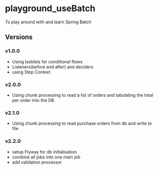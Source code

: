 # playground_useBatch
To play around with and learn Spring Batch

## Versions 
### v1.0.0
- Using tasklets for conditional flows
- Listeners(before and after) and deciders
- using Step Context
### v2.0.0
- Using chunk processing to read a list of orders and tabulating the total per order into the DB
### v2.1.0
- Using chunk processing to read purchase orders from db and write to file
### v2.2.0
- setup Flyway for db initialisation
- combine all jobs into one main job
- add validation processor